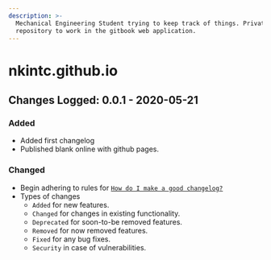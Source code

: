 ```yaml
---
description: >-
  Mechanical Engineering Student trying to keep track of things. Private
  repository to work in the gitbook web application.
---
```


# nkintc.github.io



## Changes Logged: 0.0.1 - 2020-05-21

### Added

* Added first changelog 
* Published blank online with github pages.

### Changed

* Begin adhering to rules  for [`How do I make a good changelog?`](https://keepachangelog.com/en/1.0.0/%20)
* Types of changes
  * `Added` for new features.
  * `Changed` for changes in existing functionality.
  * `Deprecated` for soon-to-be removed features.
  * `Removed` for now removed features.
  * `Fixed` for any bug fixes.
  * `Security` in case of vulnerabilities.



